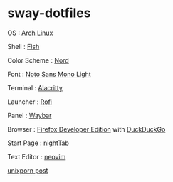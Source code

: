 # sway-dotfiles
OS : [Arch Linux](https://archlinux.org)

Shell : [Fish](https://fishshell.com)

Color Scheme : [Nord](https://nordtheme.com)

Font : [Noto Sans Mono Light](https://www.google.com/get/noto)

Terminal : [Alacritty](https://github.com/alacritty/alacritty)

Launcher : [Rofi](https://github.com/davatorium/rofi)

Panel : [Waybar](https://github.com/Alexays/waybar)

Browser : [Firefox Developer Edition](https://www.mozilla.org/en-US/firefox/developer/) with [DuckDuckGo](duckduckgo.com)

Start Page : [nightTab](https://addons.mozilla.org/en-US/firefox/addon/nighttab/)

Text Editor : [neovim](https://github.com/neovim/neovim)

[unixporn post](https://www.reddit.com/r/unixporn/comments/ozhmnr/sway_ricing_your_mom/)


